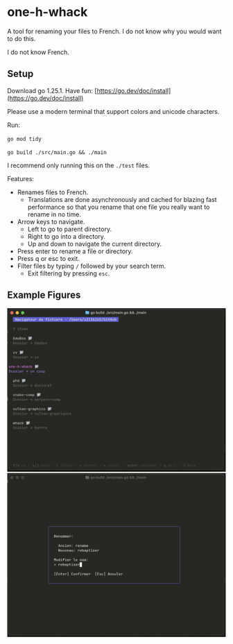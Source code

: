 # one-h-whack

A tool for renaming your files to French. I do not know why you would want to do
this.

I do not know French.

## Setup

Download go 1.25.1. Have fun: [https://go.dev/doc/install](https://go.dev/doc/install)

Please use a modern terminal that support colors and unicode characters.

Run:

`go mod tidy`

`go build ./src/main.go && ./main`

I recommend only running this on the `./test` files.

Features:
- Renames files to French.
  - Translations are done asynchronously and cached for blazing fast performance so that you rename that one file you really want to rename in no time.
- Arrow keys to navigate.
  - Left to go to parent directory.
  - Right to go into a directory.
  - Up and down to navigate the current directory.
- Press enter to rename a file or directory.
- Press q or esc to exit.
- Filter files by typing `/` followed by your search term.
  - Exit filtering by pressing `esc`.

## Example Figures

![Example1](./imgs/dir_view.png)
![Example2](./imgs/renaming.png)
